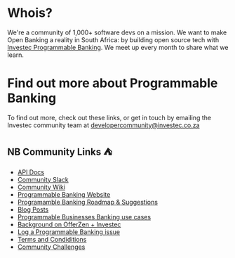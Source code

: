 # Whois?
We're a community of 1,000+ software devs on a mission. We want to make Open Banking a reality in South Africa: by building open source tech with [Investec Programmable Banking](https://www.investec.com/en_za/banking/programmable-banking.html). We meet up every month to share what we learn.

# Find out more about Programmable Banking

To find out more, check out these links, or get in touch by emailing the Investec community team at [developercommunity@investec.co.za](developercommunity@investec.co.za)

## NB Community Links  :tent:

- [API Docs](https://developerbeta.investec.com/za/home)
- [Community Slack](https://offerzen-community.slack.com/archives/CUBJ511K8)
- [Community Wiki](https://offerzen.gitbook.io/programmable-banking-community-wiki/)
- [Programmable Banking Website](https://www.investec.com/en_za/banking/programmable-banking.html)
- [Programamble Banking Roadmap & Suggestions](https://programmable-banking-community.canny.io/)
- [Blog Posts](https://www.offerzen.com/blog#stq=Programmable%20Banking%20Community&stp=1)
- [Programmable Businesses Banking use cases](https://docs.google.com/presentation/d/e/2PACX-1vQJFvudepzE4DhSiISyx7TcWdu0R35bCwsRbcVjkvLziy5JLRwfWT3vnMNds7wcCmBxBye021zj7rIv/pub?start=false&loop=false&delayms=3000&slide=id.g91f766fb9b_0_1278)
- [Background on OfferZen + Investec](https://www.offerzen.com/blog/building-a-programmable-bank-account-for-developers-part-2)
- [Log a Programmable Banking issue](https://gitlab.com/offerzen-beta-community/investec-programmable-banking/issues-and-ideas)
- [Terms and Condiditions](https://gitlab.com/offerzen-beta-community/investec-programmable-banking/command-center/-/raw/master/investec-docs/investec-programmable-banking-terms-and-conditions)
- [Community Challenges](https://gitlab.com/offerzen-beta-community/investec-programmable-banking/command-center/-/blob/master/community_challenges.md)
